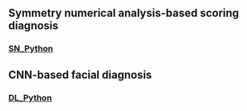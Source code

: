 ## Symmetry numerical analysis-based scoring diagnosis 
### [SN_Python](https://drive.google.com/drive/folders/1rYUn0dZFLNVyHXYPqtLs_Lp5DZEygmeg?usp=sharing)

## CNN-based facial diagnosis   
### [DL_Python](https://drive.google.com/drive/folders/1lJhE42-_VOczYr7lgMXYwlF-KUwIXSzr?usp=sharing)
